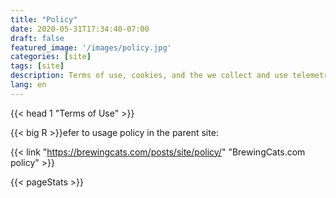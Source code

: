 ```yaml
---
title: "Policy"
date: 2020-05-31T17:34:40-07:00
draft: false
featured_image: '/images/policy.jpg'
categories: [site]
tags: [site]
description: Terms of use, cookies, and the we collect and use telemetry data in this site
lang: en
---
```


{{< head 1 "Terms of Use" >}}

{{< big R >}}efer to usage policy in the parent site:

{{< link "https://brewingcats.com/posts/site/policy/" "BrewingCats.com policy" >}}

{{< pageStats >}}
